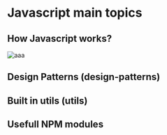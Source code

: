 # Javascript main topics

## How Javascript works?

![aaa](https://github.com/user-attachments/assets/8daee90b-be94-48ee-9227-5ea205bfb474)

## Design Patterns (design-patterns)

## Built in utils (utils)

## Usefull NPM modules
